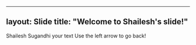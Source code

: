 ----
layout: Slide
title: "Welcome to Shailesh's slide!"
----
Shailesh Sugandhi
your text
Use the left arrow to go back!